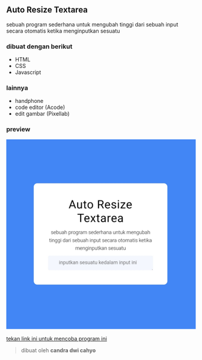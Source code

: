 ## Auto Resize Textarea

sebuah program sederhana untuk mengubah tinggi dari sebuah input secara otomatis ketika menginputkan sesuatu

### dibuat dengan berikut

* HTML
* CSS
* Javascript

### lainnya

* handphone
* code editor (Acode)
* edit gambar (Pixellab)

### preview

![image](https://github.com/candradwicahyo/auto-resize-textarea/blob/master/image.jpg)

[tekan link ini untuk mencoba program ini](https://candradwicahyo.github.io/auto-resize-textarea)

> dibuat oleh **candra dwi cahyo**
